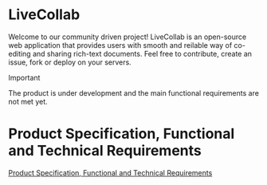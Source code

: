 # LiveCollab
Welcome to our community driven project! LiveCollab is an open-source web application that provides users with smooth and reilable way of co-editing and sharing rich-text documents. Feel free to contribute, create an issue, fork or deploy on your servers.

> [!IMPORTANT]
> The product is under development and the main functional requirements are not met yet.

# Product Specification, Functional and Technical Requirements
[Product Specification, Functional and Technical Requirements](https://docs.google.com/document/d/15hyC7Mqq2VB_-zCG-6WtScfSZHQ2Xr_kTzxNoCcSEXg/edit?usp=sharing)
